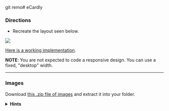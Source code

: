 git remo# eCardly

### Directions

- Recreate the layout seen below.

![](https://i.imgur.com/bbLZVPF.png)

[Here is a working implementation](https://ga-wdi-exercises.github.io/ecardly/).

**NOTE**: You are not expected to code a responsive design. You can use a fixed, "desktop" width.

---

### Images

Download [this .zip file of images](https://drive.google.com/file/d/1JmVYspNyfp3pT3RYEGNpoejMbc_wvEu4/) and extract it into your folder.

<details><summary><strong>Hints</strong></summary><p>

### Body

* The `<body>` should have a background of the `background.jpg` provided for you in the images folder. The image should repeat only going left and right. The rest of the page should have a background of #d6d6d6.
  
  - Hint: define the background image repeating in only one direction AND the background color on the same line.

* The `<body>` has a default font of Helvetica with font size of 12px.

* Define a line height for the body of 1.7.  This gives every line of text .35 padding above and below it.

### Links (`<a>` tags)

* Links on the page should be red (#ff3300) and not be underlined.

</p></details>
